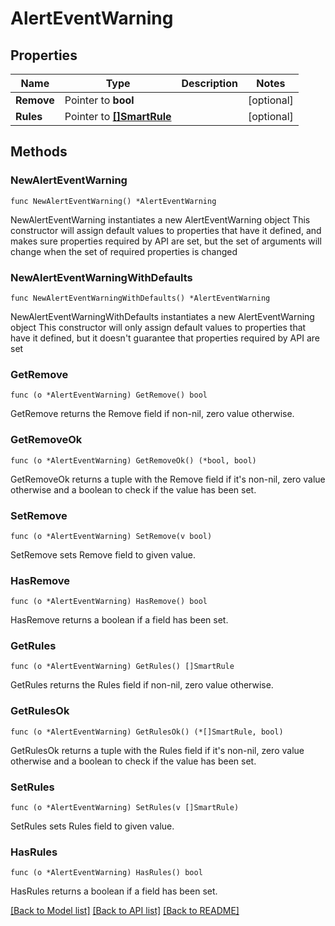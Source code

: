 # AlertEventWarning

## Properties

Name | Type | Description | Notes
------------ | ------------- | ------------- | -------------
**Remove** | Pointer to **bool** |  | [optional] 
**Rules** | Pointer to [**[]SmartRule**](SmartRule.md) |  | [optional] 

## Methods

### NewAlertEventWarning

`func NewAlertEventWarning() *AlertEventWarning`

NewAlertEventWarning instantiates a new AlertEventWarning object
This constructor will assign default values to properties that have it defined,
and makes sure properties required by API are set, but the set of arguments
will change when the set of required properties is changed

### NewAlertEventWarningWithDefaults

`func NewAlertEventWarningWithDefaults() *AlertEventWarning`

NewAlertEventWarningWithDefaults instantiates a new AlertEventWarning object
This constructor will only assign default values to properties that have it defined,
but it doesn't guarantee that properties required by API are set

### GetRemove

`func (o *AlertEventWarning) GetRemove() bool`

GetRemove returns the Remove field if non-nil, zero value otherwise.

### GetRemoveOk

`func (o *AlertEventWarning) GetRemoveOk() (*bool, bool)`

GetRemoveOk returns a tuple with the Remove field if it's non-nil, zero value otherwise
and a boolean to check if the value has been set.

### SetRemove

`func (o *AlertEventWarning) SetRemove(v bool)`

SetRemove sets Remove field to given value.

### HasRemove

`func (o *AlertEventWarning) HasRemove() bool`

HasRemove returns a boolean if a field has been set.

### GetRules

`func (o *AlertEventWarning) GetRules() []SmartRule`

GetRules returns the Rules field if non-nil, zero value otherwise.

### GetRulesOk

`func (o *AlertEventWarning) GetRulesOk() (*[]SmartRule, bool)`

GetRulesOk returns a tuple with the Rules field if it's non-nil, zero value otherwise
and a boolean to check if the value has been set.

### SetRules

`func (o *AlertEventWarning) SetRules(v []SmartRule)`

SetRules sets Rules field to given value.

### HasRules

`func (o *AlertEventWarning) HasRules() bool`

HasRules returns a boolean if a field has been set.


[[Back to Model list]](../README.md#documentation-for-models) [[Back to API list]](../README.md#documentation-for-api-endpoints) [[Back to README]](../README.md)


